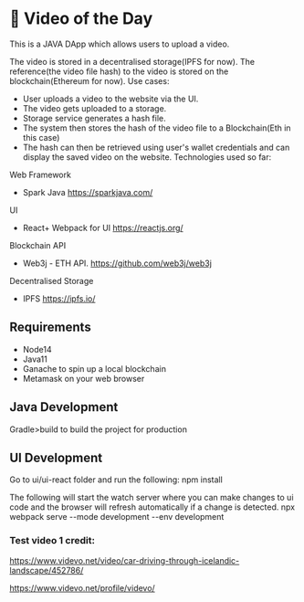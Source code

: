 # 🚀 Video of the Day
This is a JAVA DApp which allows users to upload a video.

The video is stored in a decentralised storage(IPFS for now).
The reference(the video file hash) to the video is stored on the blockchain(Ethereum for now).
Use cases:
- User uploads a video to the website via the UI.
- The video gets uploaded to a storage.
- Storage service generates a hash file.
- The system then stores the hash of the video file to a Blockchain(Eth in this case)
- The hash can then be retrieved using user's wallet credentials and can display the saved video on the website.
Technologies used so far:

Web Framework
- Spark Java https://sparkjava.com/
  
UI
- React+ Webpack for UI
  https://reactjs.org/
  
Blockchain API
- Web3j - ETH API.
  https://github.com/web3j/web3j
  
Decentralised Storage
- IPFS
  https://ipfs.io/
  
## Requirements
- Node14
- Java11
- Ganache to spin up a local blockchain
- Metamask on your web browser

## Java Development
Gradle>build to build the project for production
## UI Development
Go to ui/ui-react folder and run the following:
npm install

The following will start the watch server where you can make changes to ui code and the browser will refresh automatically if a change is detected.
npx webpack serve --mode development --env development

### Test video 1 credit:
https://www.videvo.net/video/car-driving-through-icelandic-landscape/452786/

https://www.videvo.net/profile/videvo/